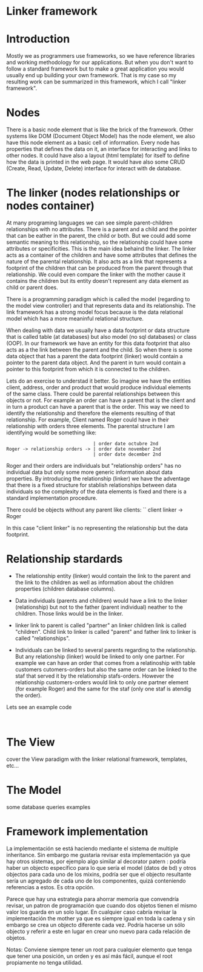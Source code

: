 Linker framework
===============================

# Introduction

Mostly we as programmers use frameworks, so we have reference libraries and working methodology for our applications. But when you don't want to follow a standard framework but to make a great application you would usually end up building your own framework. That is my case so my resulting work can be summarized in this framework, which I call "linker framework".

# Nodes

There is a basic node element that is like the brick of the framework. Other systems like DOM (Document Object Model) has the node element, we also have this node element as a basic cell of information. Every node has properties that defines the data on it, an interface for interacting and links to other nodes. It could have also a layout (html template) for itself to define how the data is printed in the web page. It would have also some CRUD (Create, Read, Update, Delete) interface for interact with de database.

# The linker (nodes relationships or nodes container)

At many programing languages we can see simple parent-children relationships with no attributes. There is a parent and a child and the pointer that can be eather in the parent, the child or both. But we could add some semantic meaning to this relationship, so the relationship could have some attributes or specificities. This is the main idea behaind the linker. The linker acts as a container of the children and have some attributes that defines the nature of the parental relationship. It also acts as a link that represents a footprint of the children that can be produced from the parent through that relationship. We could even compare the linker with the mother cause it contains the children but its entity doesn't represent any data element as child or parent does.

There is a programming paradigm which is called the model (regarding to the model view controller) and that represents data and its relationship. The link framework has a strong model focus because is the data relational model which has a more meaninful relational structure.

When dealing with data we usually have a data footprint or data structure that is called table (at databases) but also model (no sql databases) or class (OOP). In our framework we have an entity for this data footprint that also acts as a the link between the parent and the child. So when there is some data object that has a parent the data footprint (linker) would contain a pointer to the parent data object. And the parent in turn would contain a pointer to this footprint from which it is connected to the children.

Lets do an exercise to understad it better. So imagine we have the entities client, address, order and product that would produce individual elements of the same class. There could be parental relationships between this objects or not. For example an order can have a parent that is the client and in turn a product can have a parent that is the order. This way we need to identify the relationship and therefore the elements resulting of that relationship. For example, Client named Roger could have in their relationship with orders three elements. The parental structure I am identifying would be something like:

```
                                | order date octubre 2nd
Roger -> relationship orders -> | order date november 2nd
                                | order date december 2nd
```
Roger and their orders are individuals but "relationship orders" has no individual data but only some more generic information about data properties. By introducing the relationship (linker) we have the adventage that there is a fixed structure for stablish relationships between data individuals so the complexity of the data elements is fixed and there is a standard implementation procedure.

There could be objects without any parent like clients:
``
client linker -> Roger


In this case "client linker" is no representing the relationship but the data footprint.

# Relationship stardards

- The relationship entity (linker) would contain the link to the parent and the link to the children as well as information about the children properties (children database columns).

- Data individuals (parents and children) would have a link to the linker (relationship) but not to the father (parent individual) neather to the children. Those links would be in the linker.

- linker link to parent is called "partner" an linker children link is called "children". Child link to linker is called "parent" and father link to linker is called "relationships".

- Individuals can be linked to several parents regarding to the relationship. But any relationship (linker) would be linked to only one partner. For example we can have an order that comes from a relatinoship with table customers cutomers-orders but also the same order can be linked to the staf that served it by the relationship stafs-orders. However the relationship customers-orders would link to only one partner element (for example Roger) and the same for the staf (only one staf is atendig the order).

Lets see an example code

``
``

# The View

cover the View paradigm with the linker relational framework, templates, etc...

# The Model

some database queries examples

# Framework implementation




La implementación se está haciendo mediante el sistema de multiple inheritance. Sin embargo me gustaria revisar esta implementación ya que hay otros sistemas, por ejemplo algo similar al decorator patern : podría haber un objecto específico para lo que sería el model (datos de bd) y otros objectos para cada uno de los mixins, podría ser que el objecto resultante sería un agregado de cada uno de los componentes, quizá conteniendo referencias a estos. Es otra opción.


Parece que hay una estrategia para ahorrar memoria que convendría revisar, un patron de programación que cuando dos objetos tienen el mismo valor los guarda en un solo lugar. En cualquier caso cabría revisar la implementación the mother ya que es siempre igual en toda la cadena y sin embargo se crea un objecto diferente cada vez. Podría hacerse un sólo objecto y referir a este en lugar en crear uno nuevo para cada relación de objetos.

Notas: Conviene siempre tener un root para cualquier elemento que tenga que tener una posición, un orden y es así más fácil, aunque el root propiamente no tenga utilidad.